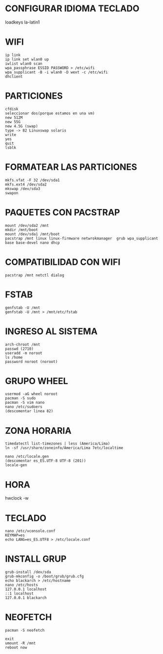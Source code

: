 # CONFIGURAR IDIOMA TECLADO
loadkeys la-latin1

# WIFI
```
ip link
ip link set wlan0 up
iwlist wlan0 scan
wpa_passphrase ESSID PASSWORD > /etc/wifi
wpa_supplicant -B -i wlan0 -D wext -c /etc/wifi
dhclient
```

# PARTICIONES
```
cfdisk
seleccionar dos(porque estamos en una vm)
new 512M
new 55G
new 4.5G (swap)
type -> 82 Linuxswap solaris
write
yes
quit
lsblk
```

# FORMATEAR LAS PARTICIONES
```
mkfs.vfat -F 32 /dev/sda1
mkfs.ext4 /dev/sda2
mkswap /dev/sda3
swapon
```

# PAQUETES CON PACSTRAP
```
mount /dev/sda2 /mnt
mkdir /mnt/boot
mount /dev/sda1 /mnt/boot
pacstrap /mnt linux linux-firmware netwrokmanager  grub wpa_supplicant base base-devel nano dhcp
```

# COMPATIBILIDAD CON WIFI
```
pacstrap /mnt netctl dialog
```

# FSTAB
```
genfstab -U /mnt
genfstab -U /mnt > /mnt/etc/fstab
```

# INGRESO AL SISTEMA
```
arch-chroot /mnt
passwd (2710)
useradd -m noroot
ls /home
password noroot (noroot)
```

# GRUPO WHEEL
```
usermod -aG wheel noroot
pacman -S sudo
pacman -S vim nano
nano /etc/sudoers
(descomentar linea 82)
```

# ZONA HORARIA
```
timedatectl list-timezones | less (America/Lima)
ln -sf /usr/share/zoneinfo/America/Lima 7etc/localtime
```

```
nano /etc/locale.gen
(descomentar es_ES.UTF-8 UTF-8 (201))
locale-gen
```

# HORA
hwclock -w

# TECLADO
```
nano /etc/vconsole.conf 
KEYMAP=es
echo LANG=es_ES.UTF8 > /etc/locale.conf
```

# INSTALL GRUP
```
grub-install /dev/sda
grub-mkconfig -o /boot/grub/grub.cfg
echo blackarch > /etc/hostname
nano /etc/hosts
127.0.0.1 localhost
::1	localhost
127.0.0.1 blackarch
```

# NEOFETCH
```
pacman -S neofetch

exit
umount -R /mnt
reboot now
```
